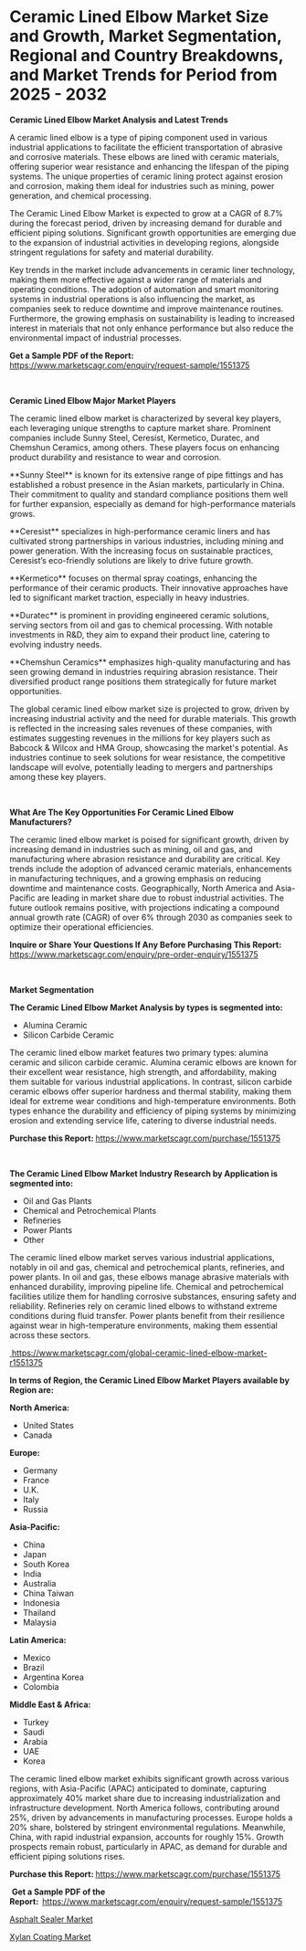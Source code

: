 <p><h1>Ceramic Lined Elbow Market Size and Growth, Market Segmentation, Regional and Country Breakdowns, and Market Trends for Period from 2025 -  2032</h1></p><p><strong>Ceramic Lined Elbow Market Analysis and Latest Trends</strong></p>
<p><p>A ceramic lined elbow is a type of piping component used in various industrial applications to facilitate the efficient transportation of abrasive and corrosive materials. These elbows are lined with ceramic materials, offering superior wear resistance and enhancing the lifespan of the piping systems. The unique properties of ceramic lining protect against erosion and corrosion, making them ideal for industries such as mining, power generation, and chemical processing.</p><p>The Ceramic Lined Elbow Market is expected to grow at a CAGR of 8.7% during the forecast period, driven by increasing demand for durable and efficient piping solutions. Significant growth opportunities are emerging due to the expansion of industrial activities in developing regions, alongside stringent regulations for safety and material durability. </p><p>Key trends in the market include advancements in ceramic liner technology, making them more effective against a wider range of materials and operating conditions. The adoption of automation and smart monitoring systems in industrial operations is also influencing the market, as companies seek to reduce downtime and improve maintenance routines. Furthermore, the growing emphasis on sustainability is leading to increased interest in materials that not only enhance performance but also reduce the environmental impact of industrial processes.</p></p>
<p><strong>Get a Sample PDF of the Report:&nbsp;</strong> <a href="https://www.marketscagr.com/enquiry/request-sample/1551375?utm_campaign=2106&utm_medium=2&utm_source=Github&utm_content=ia&utm_term=31032025&utm_id=ceramic-lined-elbow">https://www.marketscagr.com/enquiry/request-sample/1551375</a></p>
<p>&nbsp;</p>
<p><strong>Ceramic Lined Elbow Major Market Players</strong></p>
<p><p>The ceramic lined elbow market is characterized by several key players, each leveraging unique strengths to capture market share. Prominent companies include Sunny Steel, Ceresist, Kermetico, Duratec, and Chemshun Ceramics, among others. These players focus on enhancing product durability and resistance to wear and corrosion.</p><p>**Sunny Steel** is known for its extensive range of pipe fittings and has established a robust presence in the Asian markets, particularly in China. Their commitment to quality and standard compliance positions them well for further expansion, especially as demand for high-performance materials grows.</p><p>**Ceresist** specializes in high-performance ceramic liners and has cultivated strong partnerships in various industries, including mining and power generation. With the increasing focus on sustainable practices, Ceresist’s eco-friendly solutions are likely to drive future growth.</p><p>**Kermetico** focuses on thermal spray coatings, enhancing the performance of their ceramic products. Their innovative approaches have led to significant market traction, especially in heavy industries.</p><p>**Duratec** is prominent in providing engineered ceramic solutions, serving sectors from oil and gas to chemical processing. With notable investments in R&D, they aim to expand their product line, catering to evolving industry needs.</p><p>**Chemshun Ceramics** emphasizes high-quality manufacturing and has seen growing demand in industries requiring abrasion resistance. Their diversified product range positions them strategically for future market opportunities.</p><p>The global ceramic lined elbow market size is projected to grow, driven by increasing industrial activity and the need for durable materials. This growth is reflected in the increasing sales revenues of these companies, with estimates suggesting revenues in the millions for key players such as Babcock & Wilcox and HMA Group, showcasing the market's potential. As industries continue to seek solutions for wear resistance, the competitive landscape will evolve, potentially leading to mergers and partnerships among these key players.</p></p>
<p>&nbsp;</p>
<p><strong>What Are The Key Opportunities For Ceramic Lined Elbow Manufacturers?</strong></p>
<p><p>The ceramic lined elbow market is poised for significant growth, driven by increasing demand in industries such as mining, oil and gas, and manufacturing where abrasion resistance and durability are critical. Key trends include the adoption of advanced ceramic materials, enhancements in manufacturing techniques, and a growing emphasis on reducing downtime and maintenance costs. Geographically, North America and Asia-Pacific are leading in market share due to robust industrial activities. The future outlook remains positive, with projections indicating a compound annual growth rate (CAGR) of over 6% through 2030 as companies seek to optimize their operational efficiencies.</p></p>
<p><strong>Inquire or Share Your Questions If Any Before Purchasing This Report:</strong> <a href="https://www.marketscagr.com/enquiry/pre-order-enquiry/1551375?utm_campaign=2106&utm_medium=2&utm_source=Github&utm_content=ia&utm_term=31032025&utm_id=ceramic-lined-elbow">https://www.marketscagr.com/enquiry/pre-order-enquiry/1551375</a></p>
<p>&nbsp;</p>
<p><strong>Market Segmentation</strong></p>
<p><strong>The Ceramic Lined Elbow Market Analysis by types is segmented into:</strong></p>
<p><ul><li>Alumina Ceramic</li><li>Silicon Carbide Ceramic</li></ul></p>
<p><p>The ceramic lined elbow market features two primary types: alumina ceramic and silicon carbide ceramic. Alumina ceramic elbows are known for their excellent wear resistance, high strength, and affordability, making them suitable for various industrial applications. In contrast, silicon carbide ceramic elbows offer superior hardness and thermal stability, making them ideal for extreme wear conditions and high-temperature environments. Both types enhance the durability and efficiency of piping systems by minimizing erosion and extending service life, catering to diverse industrial needs.</p></p>
<p><strong>Purchase this Report:&nbsp;</strong><a href="https://www.marketscagr.com/purchase/1551375?utm_campaign=2106&utm_medium=2&utm_source=Github&utm_content=ia&utm_term=31032025&utm_id=ceramic-lined-elbow">https://www.marketscagr.com/purchase/1551375</a></p>
<p>&nbsp;</p>
<p><strong>The Ceramic Lined Elbow Market Industry Research by Application is segmented into:</strong></p>
<p><ul><li>Oil and Gas Plants</li><li>Chemical and Petrochemical Plants</li><li>Refineries</li><li>Power Plants</li><li>Other</li></ul></p>
<p><p>The ceramic lined elbow market serves various industrial applications, notably in oil and gas, chemical and petrochemical plants, refineries, and power plants. In oil and gas, these elbows manage abrasive materials with enhanced durability, improving pipeline life. Chemical and petrochemical facilities utilize them for handling corrosive substances, ensuring safety and reliability. Refineries rely on ceramic lined elbows to withstand extreme conditions during fluid transfer. Power plants benefit from their resilience against wear in high-temperature environments, making them essential across these sectors.</p></p>
<p><a href="https://www.marketscagr.com/global-ceramic-lined-elbow-market-r1551375?utm_campaign=2106&utm_medium=2&utm_source=Github&utm_content=ia&utm_term=31032025&utm_id=ceramic-lined-elbow">&nbsp;https://www.marketscagr.com/global-ceramic-lined-elbow-market-r1551375</a></p>
<p><strong>In terms of Region, the Ceramic Lined Elbow Market Players available by Region are:</strong></p>
<p>
    <p> <strong> North America: </strong>
        <ul>
            <li>United States</li>
            <li>Canada</li>
        </ul>
        </p> 
    <p> <strong> Europe: </strong>
        <ul>
            <li>Germany</li>
            <li>France</li>
            <li>U.K.</li>
            <li>Italy</li>
            <li>Russia</li>
        </ul>
        </p> 
    <p> <strong> Asia-Pacific: </strong>
        <ul>
            <li>China</li>
            <li>Japan</li>
            <li>South Korea</li>
            <li>India</li>
            <li>Australia</li>
            <li>China Taiwan</li>
            <li>Indonesia</li>
            <li>Thailand</li>
            <li>Malaysia</li>
        </ul>
        </p> 
    <p> <strong> Latin America: </strong>
        <ul>
            <li>Mexico</li>
            <li>Brazil</li>
            <li>Argentina Korea</li>
            <li>Colombia</li>
        </ul>
        </p> 
    <p> <strong> Middle East & Africa: </strong>
        <ul>
            <li>Turkey</li>
            <li>Saudi</li>
            <li>Arabia</li>
            <li>UAE</li>
            <li>Korea</li>
        </ul>
    </p>
    </p>
<p><p>The ceramic lined elbow market exhibits significant growth across various regions, with Asia-Pacific (APAC) anticipated to dominate, capturing approximately 40% market share due to increasing industrialization and infrastructure development. North America follows, contributing around 25%, driven by advancements in manufacturing processes. Europe holds a 20% share, bolstered by stringent environmental regulations. Meanwhile, China, with rapid industrial expansion, accounts for roughly 15%. Growth prospects remain robust, particularly in APAC, as demand for durable and efficient piping solutions rises.</p></p>
<p><strong>Purchase this Report: </strong><a href="https://www.marketscagr.com/purchase/1551375?utm_campaign=2106&utm_medium=2&utm_source=Github&utm_content=ia&utm_term=31032025&utm_id=ceramic-lined-elbow">https://www.marketscagr.com/purchase/1551375</a></p>
<p>&nbsp;<strong>Get a Sample PDF of the Report:&nbsp;&nbsp;</strong><a href="https://www.marketscagr.com/enquiry/request-sample/1551375?utm_campaign=2106&utm_medium=2&utm_source=Github&utm_content=ia&utm_term=31032025&utm_id=ceramic-lined-elbow">https://www.marketscagr.com/enquiry/request-sample/1551375</a></p>
<p><strong></strong></p>
<p><p><a href="https://github.com/YashRP12/Market-Research-Report-List-7/blob/main/asphalt-sealer-market.md?utm_campaign=2106&utm_medium=2&utm_source=Github&utm_content=ia&utm_term=31032025&utm_id=ceramic-lined-elbow">Asphalt Sealer Market</a></p><p><a href="https://github.com/JosephineMcguire65/Market-Research-Report-List-2/blob/main/xylan-coating-market.md?utm_campaign=2106&utm_medium=2&utm_source=Github&utm_content=ia&utm_term=31032025&utm_id=ceramic-lined-elbow">Xylan Coating Market</a></p></p>